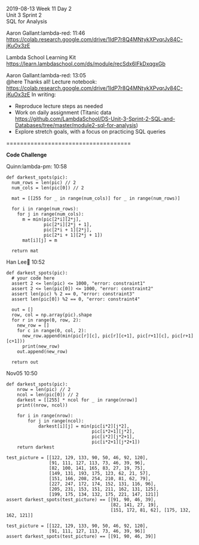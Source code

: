 
2019-08-13 Week 11 Day 2        
Unit 3 Sprint 2   
SQL for Analysis   

Aaron Gallant:lambda-red: 11:46  
https://colab.research.google.com/drive/1IdP7r8Q4MNtykXPvqrJv84C-jKuOx3zE

Lambda School Learning Kit  
https://learn.lambdaschool.com/ds/module/recSdx6IFkDxqgxGb  

Aaron Gallant:lambda-red: 13:05  
@here Thanks all! Lecture notebook:    
https://colab.research.google.com/drive/1IdP7r8Q4MNtykXPvqrJv84C-jKuOx3zE
In writing:  
- Reproduce lecture steps as needed
- Work on daily assignment (Titanic data https://github.com/LambdaSchool/DS-Unit-3-Sprint-2-SQL-and-Databases/tree/master/module2-sql-for-analysis)
- Explore stretch goals, with a focus on practicing SQL queries   

====================================

**Code Challenge**  

Quinn:lambda-pm: 10:58  
```
def darkest_spots(pic):
  num_rows = len(pic) // 2
  num_cols = len(pic[0]) // 2
  
  mat = [[255 for _ in range(num_cols)] for _ in range(num_rows)]
  
  for i in range(num_rows): 
    for j in range(num_cols):
      m = min(pic[2*i][2*j], 
              pic[2*i][2*j + 1], 
              pic[2*i + 1][2*j], 
              pic[2*i + 1][2*j + 1])
      mat[i][j] = m
      
  return mat
```

Han Lee:palm_tree: 10:52
```
def darkest_spots(pic):
  # your code here
  assert 2 <= len(pic) <= 1000, "error: constraint1"
  assert 2 <= len(pic[0]) <= 1000, "error: constraint2"
  assert len(pic) % 2 == 0, "error: constraint3"
  assert len(pic[0]) %2 == 0, "error: constraint4"
  
  out = []
  row, col = np.array(pic).shape
  for r in range(0, row, 2):
    new_row = []
    for c in range(0, col, 2):
      new_row.append(min(pic[r][c], pic[r][c+1], pic[r+1][c], pic[r+1][c+1]))
      print(new_row)
    out.append(new_row)
    
  return out
```

Nov05 10:50
```
def darkest_spots(pic):
    nrow = len(pic) // 2
    ncol = len(pic[0]) // 2
    darkest = [[255] * ncol for _ in range(nrow)]
    print((nrow, ncol))
    
    for i in range(nrow):
        for j in range(ncol):
            darkest[i][j] = min(pic[i*2][j*2], 
                                pic[i*2+1][j*2], 
                                pic[i*2][j*2+1], 
                                pic[i*2+1][j*2+1])
    return darkest

test_picture = [[122, 129, 133, 90, 50, 46, 92, 120], 
                [91, 111, 127, 113, 73, 46, 39, 96],
                [82, 100, 141, 165, 83, 27, 19, 75],
                [149, 131, 193, 175, 123, 62, 21, 57],
                [151, 166, 208, 254, 210, 81, 62, 79],
                [227, 247, 172, 174, 152, 131, 116, 96],
                [205, 231, 153, 151, 211, 162, 131, 125],
                [199, 175, 134, 132, 175, 221, 147, 121]]
assert darkest_spots(test_picture) == [[91, 90, 46, 39], 
                                       [82, 141, 27, 19], 
                                       [151, 172, 81, 62], [175, 132, 162, 121]]

test_picture = [[122, 129, 133, 90, 50, 46, 92, 120], 
                [91, 111, 127, 113, 73, 46, 39, 96]]
assert darkest_spots(test_picture) == [[91, 90, 46, 39]]
```

